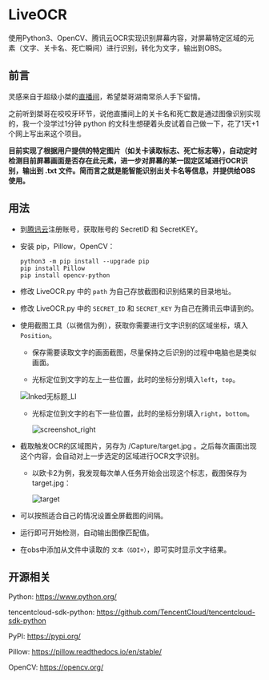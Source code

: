 # LiveOCR
使用Python3、OpenCV、腾讯云OCR实现识别屏幕内容，对屏幕特定区域的元素（文字、关卡名、死亡瞬间）进行识别，转化为文字，输出到OBS。

## 前言

灵感来自于超级小桀的[直播间](https://www.douyu.com/74751)，希望桀哥湖南常杀人手下留情。

之前听到桀哥在咬咬牙环节，说他直播间上的关卡名和死亡数是通过图像识别实现的，我一个没学过1分钟 python 的文科生想硬着头皮试着自己做一下，花了1天+1个网上写出来这个项目。

**目前实现了根据用户提供的特定图片（如关卡读取标志、死亡标志等），自动定时检测目前屏幕画面是否存在此元素，进一步对屏幕的某一固定区域进行OCR识别，输出到 .txt 文件。简而言之就是能智能识别出关卡名等信息，并提供给OBS使用。**

## 用法

- 到[腾讯云](https://cloud.tencent.com/product/generalocr)注册账号，获取账号的 SecretID 和 SecretKEY。

- 安装 pip，Pillow，OpenCV：

  ```
  python3 -m pip install --upgrade pip
  pip install Pillow
  pip install opencv-python
  ```

- 修改 LiveOCR.py 中的 `path` 为自己存放截图和识别结果的目录地址。

- 修改 LiveOCR.py 中的 `SECRET_ID` 和 `SECRET_KEY` 为自己在腾讯云申请到的。

- 使用截图工具（以微信为例），获取你需要进行文字识别的区域坐标，填入 `Position`。

  - 保存需要读取文字的画面截图，尽量保持之后识别的过程中电脑也是类似画面。

  - 光标定位到文字的左上一些位置，此时的坐标分别填入`left`，`top`。

  ![Inked无标题_LI](https://cdn.jsdelivr.net/gh/tonyleelyy/BlogImages/img/screenshot_left.jpg)

  - 光标定位到文字的右下一些位置，此时的坐标分别填入`right`，`bottom`。

    ![screenshot_right](https://cdn.jsdelivr.net/gh/tonyleelyy/BlogImages/img/screenshot_right.jpg)

- 截取触发OCR的区域图片，另存为 /Capture/target.jpg 。之后每次画面出现这个内容，会自动对上一步选定的区域进行OCR文字识别。

  - 以欧卡2为例，我发现每次单人任务开始会出现这个标志，截图保存为target.jpg：

    ![target](https://cdn.jsdelivr.net/gh/tonyleelyy/BlogImages/img/target.jpg)

- 可以按照适合自己的情况设置全屏截图的间隔。

- 运行即可开始检测，自动输出图像匹配值。

- 在obs中添加从文件中读取的 `文本（GDI+）`，即可实时显示文字结果。



## 开源相关

Python: https://www.python.org/

tencentcloud-sdk-python: https://github.com/TencentCloud/tencentcloud-sdk-python

PyPI: https://pypi.org/

Pillow: https://pillow.readthedocs.io/en/stable/

OpenCV: https://opencv.org/